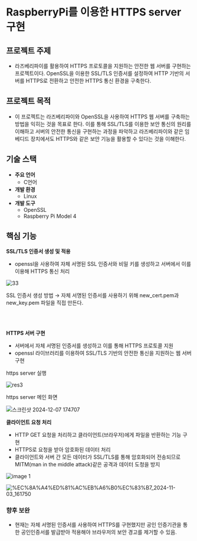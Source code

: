 # RaspberryPi를 이용한 HTTPS server 구현

## 프로젝트 주제

- 라즈베리파이를 활용하여 HTTPS 프로토콜을 지원하는 안전한 웹 서버를 구현하는 프로젝트이다.  OpenSSL을 이용한 SSL/TLS 인증서를 설정하여 HTTP 기반의 서버를 HTTPS로 전환하고 안전한 HTTPS 통신 환경을 구축한다.

## 프로젝트 목적

- 이 프로젝트는 라즈베리파이와 OpenSSL을 사용하여 HTTPS 웹 서버를 구축하는 방법을 익히는 것을 목표로 한다. 이를 통해 SSL/TLS를 이용한 보안 통신의 원리를 이해하고 서버의 안전한 통신을 구현하는 과정을 파악하고 라즈베리파이와 같은 임베디드 장치에서도 HTTPS와 같은 보안 기능을 활용할 수 있다는 것을 이해한다.


## 기술 스택

- **주요 언어**
    - C언어
- **개발 환경**
    - Linux
- **개발 도구**
    - OpenSSL
    - Raspberry Pi Model 4

## 핵심 기능

**SSL/TLS 인증서 생성 및 적용**

- openssl을 사용하여 자체 서명된 SSL 인증서와 비밀 키를 생성하고 서버에서 이를 이용해 HTTPS 통신 처리



![33](https://github.com/user-attachments/assets/92bf7922-8125-458f-837c-239b2d72c91f)

SSL 인증서 생성 방법
→ 자체 서명된 인증서를 사용하기 위해 new_cert.pem과 new_key.pem 파일을 직접 만든다.

<br><br>

**HTTPS 서버 구현**
- 서버에서 자체 서명된 인증서를 생성하고 이를 통해 HTTPS 프로토콜 지원
- openssl 라이브러리를 이용하여 SSL/TLS 기반의 안전한 통신을 지원하는 웹 서버 구현

https server 실행

![res3](https://github.com/user-attachments/assets/5e2e2791-11b6-44fc-9703-15673396f94e)

https server 메인 화면

![스크린샷 2024-12-07 174707](https://github.com/user-attachments/assets/d54b3d5f-b953-4c42-a7df-01e272499461)




**클라이언트 요청 처리**

- HTTP GET 요청을 처리하고 클라이언트(브라우저)에게 파일을 반환하는 기능 구현
- HTTPS로 요청을 받아 암호화된 데이터 처리
- 클라이언트와 서버 간 모든 데이터가 SSL/TLS를 통해 암호화되어 전송되므로 MITM(man in the middle attack)같은 공격과 데이터 도청을 방지

![image 1](https://github.com/user-attachments/assets/58fd11e8-bd08-4e2d-9164-0b74e6107de9)

![%EC%8A%A4%ED%81%AC%EB%A6%B0%EC%83%B7_2024-11-03_161750](https://github.com/user-attachments/assets/e502f45f-d087-4221-90cd-f914873298da)

### 향후 보완
- 현재는 자체 서명된 인증서를 사용하여 HTTPS를 구현했지만 공인 인증기관을 통한 공인인증서를 발급받아 적용해야 브라우저의 보안 경고를 제거할 수 있음.